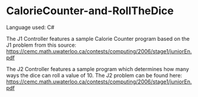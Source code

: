 # CalorieCounter-and-RollTheDice


Language used: C#

The J1 Controller features a sample Calorie Counter program based on the J1 problem from this source: https://cemc.math.uwaterloo.ca/contests/computing/2006/stage1/juniorEn.pdf

The J2 Controller features a sample program which determines how many ways the dice can roll a value of 10. The J2 problem can be found here: https://cemc.math.uwaterloo.ca/contests/computing/2006/stage1/juniorEn.pdf
